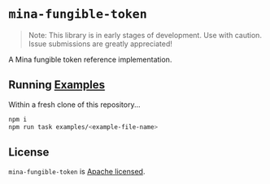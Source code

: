 # `mina-fungible-token`

> Note: This library is in early stages of development. Use with caution. Issue submissions are
> greatly appreciated!

A Mina fungible token reference implementation.

## Running [Examples](./examples)

Within a fresh clone of this repository...

```sh
npm i
npm run task examples/<example-file-name>
```

## License

`mina-fungible-token` is [Apache licensed](LICENSE).
